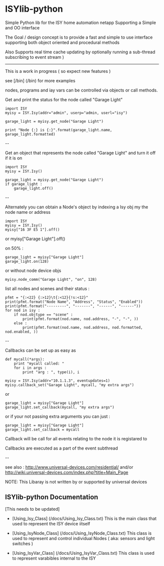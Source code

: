 ISYlib-python
=============

Simple Python lib for the ISY home automation netapp Supporting a Simple and OO interface


The Goal / design concept is to provide a fast and simple to use interface
supporting both object oriented and procedural methods

Also Supports real time cache updating by optionally running a sub-thread subscribing to event stream )

----

This is a work in progress ( so expect new features )

see [/bin]  (/bin) for more examples

nodes, programs and iay  vars can be controlled via objects or call methods.

Get and print the status for the node called "Garage Light"

    import ISY
    myisy = ISY.Isy(addr="admin", userp="admin, userl="isy")

    garage_light = myisy.get_node("Garage Light")

    print "Node {:} is {:}".format(garage_light.name, garage_light.formatted)


--

Get an object that represents the node called "Garage Light"
and turn it off if it is on

    import ISY
    myisy = ISY.Isy()

    garage_light = myisy.get_node("Garage Light")
    if garage_light :
        garage_light.off()


--

Alternately you can obtain a Node's object by indexing
a Isy obj my the node name or address

    import ISY
    myisy = ISY.Isy()
    myisy["16 3F E5 1"].off()
or
    myisy["Garage Light"].off()


on 50% :

    garage_light = myisy["Garage Light"]
    garage_light.on(128)

or without node device objs

    myisy.node_comm("Garage Light", "on", 128)

list all nodes and scenes and their status :

    pfmt = "{:<22} {:>12}\t{:<12}{!s:<12}"
    print(pfmt.format("Node Name", "Address", "Status", "Enabled"))
    print(pfmt.format("---------", "-------", "------", "------"))
    for nod in isy :
        if nod.objtype == "scene" :
            print(pfmt.format(nod.name, nod.address, "-", "-", ))
        else :
            print(pfmt.format(nod.name, nod.address, nod.formatted, nod.enabled, ))


--

Callbacks can be set up as easy as

    def mycall(*args):
        print "mycall called: "
        for i in args :
            print "arg : ", type(i), i

    myisy = ISY.Isy(addr="10.1.1.3", eventupdates=1)
    myisy.callback_set("Garage Light", mycall, "my extra args")

or

    garage_light = myisy["Garage Light"]
    garage_light.set_callback(mycall, "my extra args")

or if your not passing extra arguments you can just :

    garage_light = myisy["Garage Light"]
    garage_light.set_callback = mycall

Callback will be call for all events relating to the node it is registared to

Callbacks are executed as a part of the event subthread 

--

see also :
    http://www.universal-devices.com/residential/
and/or
    http://wiki.universal-devices.com/index.php?title=Main_Page

NOTE: This Libaray is not written by or supported by universal devices




ISYlib-python Documentation
---------------------------
[This needs to be updated]

* [Using_Isy_Class]  (/docs/Using_Isy_Class.txt) This is the main class that used to represent the ISY device iitself

* [Using_IsyNode_Class]  (/docs/Using_IsyNode_Class.txt) This class is used to represent and control individual Nodes ( aka: sensors and light switches ) 

* [Using_IsyVar_Class]  (/docs/Using_IsyVar_Class.txt) This class is used to represent varabibles internal to the ISY



